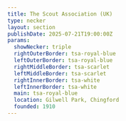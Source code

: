 ```yaml
---
title: The Scout Association (UK)
type: necker
layout: section
publishDate: 2025-07-21T19:00:00Z
params:
  showNecker: triple
  rightOuterBorder: tsa-royal-blue
  leftOuterBorder: tsa-royal-blue
  rightMiddleBorder: tsa-scarlet
  leftMiddleBorder: tsa-scarlet
  rightInnerBorder: tsa-white
  leftInnerBorder: tsa-white
  main: tsa-royal-blue
  location: Gilwell Park, Chingford
  founded: 1910
---
```

